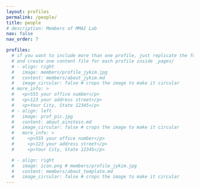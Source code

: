 ```yaml
---
layout: profiles
permalink: /people/
title: people
# description: Members of MMAI Lab
nav: false
nav_order: 7

profiles:
  # if you want to include more than one profile, just replicate the following block
  # and create one content file for each profile inside _pages/
  # - align: right
  #   image: members/profile_jykim.jpg
  #   content: members/about_jykim.md
  #   image_circular: false # crops the image to make it circular
  # more_info: >
  #   <p>555 your office number</p>
  #   <p>123 your address street</p>
  #   <p>Your City, State 12345</p>
  # - align: left
  #   image: prof_pic.jpg
  #   content: about_einstein.md
  #   image_circular: false # crops the image to make it circular
  #   more_info: >
  #     <p>555 your office number</p>
  #     <p>123 your address street</p>
  #     <p>Your City, State 12345</p>

  # - align: right
  #   image: icon.png # members/profile_jykim.jpg
  #   content: members/about_template.md
  #   image_circular: false # crops the image to make it circular
---
```


